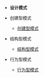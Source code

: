 
<!-- docs/_sidebar.md -->
- **设计模式**

- 创建型模式
  - [创建型模式](/design_pattern/creatve_pattern/creative_pattern.md)
- 结构型模式
  - [结构型模式](/design_pattern/creatve_pattern/creative_pattern.md)
- 行为型模式
  - [行为型模式](/design_pattern/creatve_pattern/creative_pattern.md)